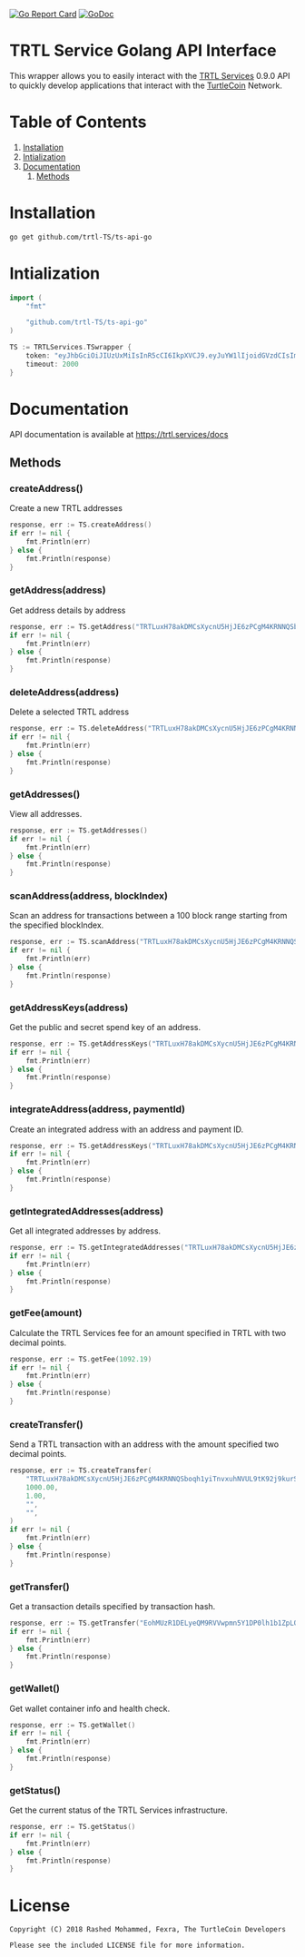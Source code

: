 [![Go Report Card](https://goreportcard.com/badge/github.com/trtl-services/ts-api-go)](https://goreportcard.com/report/github.com/rashedmyt/trtl-api-go)
[![GoDoc](https://godoc.org/github.com/trtl-services/ts-api-go/?status.svg)](https://godoc.org/github.com/rashedmyt/trtl-api-go)

# TRTL Service Golang API Interface

This wrapper allows you to easily interact with the [TRTL Services](https://trtl.services) 0.9.0 API to quickly develop applications that interact with the [TurtleCoin](https://turtlecoin.lol) Network.


# Table of Contents

1. [Installation](#installation)
2. [Intialization](#intialization)
3. [Documentation](#documentation)
   1. [Methods](#methods)


# Installation

```bash
go get github.com/trtl-TS/ts-api-go
```


# Intialization

```go
import (
    "fmt"

    "github.com/trtl-TS/ts-api-go"
)

TS := TRTLServices.TSwrapper {
    token: "eyJhbGciOiJIUzUxMiIsInR5cCI6IkpXVCJ9.eyJuYW1lIjoidGVzdCIsImFwcElkIjo0LCJ1c2VySWQiOjYsInBlcm1pc3Npb25zIjpbImFkZHJlc3M6bmV3Il0sImlhdCI6MTUzNjU4NTM2NywiZXhwIjoxNTM5MTc3MzY3LCJhdWQiOiJ0dXJ0bGV3YWxsZXQuaW8iLCJpc3MiOiJUUlRMIFNlcnZpY2VzIiwianRpIjoiMzMifQ.AEHXmvTo8RfNuZ15Y3IGPRhZPaJxFSmOZvVv2YGN9L4We7bXslIPxhMv_n_5cNW8sIgE2Fr-46OTb5H5AFgpjA",
    timeout: 2000
}
```



# Documentation

API documentation is available at https://trtl.services/docs


## Methods

### createAddress()
Create a new TRTL addresses

```go
response, err := TS.createAddress()
if err != nil {
    fmt.Println(err)
} else {
    fmt.Println(response)
}
```

### getAddress(address)
Get address details by address
```go
response, err := TS.getAddress("TRTLuxH78akDMCsXycnU5HjJE6zPCgM4KRNNQSboqh1yiTnvxuhNVUL9tK92j9kurSKdXVHFmjSRkaNBxM6Nb3G8eQGL7aj113A")
if err != nil {
    fmt.Println(err)
} else {
    fmt.Println(response)
}
```

### deleteAddress(address)
Delete a selected TRTL address

```go
response, err := TS.deleteAddress("TRTLuxH78akDMCsXycnU5HjJE6zPCgM4KRNNQSboqh1yiTnvxuhNVUL9tK92j9kurSKdXVHFmjSRkaNBxM6Nb3G8eQGL7aj113A")
if err != nil {
    fmt.Println(err)
} else {
    fmt.Println(response)
}
```


### getAddresses()
View all addresses.

```go
response, err := TS.getAddresses()
if err != nil {
    fmt.Println(err)
} else {
    fmt.Println(response)
}
```


### scanAddress(address, blockIndex)
Scan an address for transactions between a 100 block range starting from the specified blockIndex.

```go
response, err := TS.scanAddress("TRTLuxH78akDMCsXycnU5HjJE6zPCgM4KRNNQSboqh1yiTnvxuhNVUL9tK92j9kurSKdXVHFmjSRkaNBxM6Nb3G8eQGL7aj113A", 899093)
if err != nil {
    fmt.Println(err)
} else {
    fmt.Println(response)
}
```


### getAddressKeys(address)
Get the public and secret spend key of an address.


```go
response, err := TS.getAddressKeys("TRTLuxH78akDMCsXycnU5HjJE6zPCgM4KRNNQSboqh1yiTnvxuhNVUL9tK92j9kurSKdXVHFmjSRkaNBxM6Nb3G8eQGL7aj113A")
if err != nil {
    fmt.Println(err)
} else {
    fmt.Println(response)
}
```


### integrateAddress(address, paymentId)
Create an integrated address with an address and payment ID.

```go
response, err := TS.getAddressKeys("TRTLuxH78akDMCsXycnU5HjJE6zPCgM4KRNNQSboqh1yiTnvxuhNVUL9tK92j9kurSKdXVHFmjSRkaNBxM6Nb3G8eQGL7aj113A", "7d89a2d16365a1198c46db5bbe1af03d2b503a06404f39496d1d94a0a46f8804")
if err != nil {
    fmt.Println(err)
} else {
    fmt.Println(response)
}
```


### getIntegratedAddresses(address)
Get all integrated addresses by address.

```go
response, err := TS.getIntegratedAddresses("TRTLuxH78akDMCsXycnU5HjJE6zPCgM4KRNNQSboqh1yiTnvxuhNVUL9tK92j9kurSKdXVHFmjSRkaNBxM6Nb3G8eQGL7aj113A", "7d89a2d16365a1198c46db5bbe1af03d2b503a06404f39496d1d94a0a46f8804")
if err != nil {
    fmt.Println(err)
} else {
    fmt.Println(response)
}
```


### getFee(amount)
Calculate the TRTL Services fee for an amount specified in TRTL with two decimal points.

```go
response, err := TS.getFee(1092.19)
if err != nil {
    fmt.Println(err)
} else {
    fmt.Println(response)
}
```


### createTransfer()
Send a TRTL transaction with an address with the amount specified two decimal points.

```go
response, err := TS.createTransfer(
    "TRTLuxH78akDMCsXycnU5HjJE6zPCgM4KRNNQSboqh1yiTnvxuhNVUL9tK92j9kurSKdXVHFmjSRkaNBxM6Nb3G8eQGL7aj113A", "TRTLuzAzNs1E1RBFhteX56A5353vyHuSJ5AYYQfoN97PNbcMDvwQo4pUWHs7SYpuD9ThvA7AD3r742kwTmWh5o9WFaB9JXH8evP",
    1000.00,
    1.00,
    "",
    "",
)
if err != nil {
    fmt.Println(err)
} else {
    fmt.Println(response)
}
```


### getTransfer()
Get a transaction details specified by transaction hash.

```go
response, err := TS.getTransfer("EohMUzR1DELyeQM9RVVwpmn5Y1DP0lh1b1ZpLQrfXQsgtvGHnDdJSG31nX2yESYZ")
if err != nil {
    fmt.Println(err)
} else {
    fmt.Println(response)
}
```


### getWallet()
Get wallet container info and health check.

```go
response, err := TS.getWallet()
if err != nil {
    fmt.Println(err)
} else {
    fmt.Println(response)
}
```


### getStatus()
Get the current status of the TRTL Services infrastructure.

```go
response, err := TS.getStatus()
if err != nil {
    fmt.Println(err)
} else {
    fmt.Println(response)
}
```


# License

```
Copyright (C) 2018 Rashed Mohammed, Fexra, The TurtleCoin Developers

Please see the included LICENSE file for more information.
```